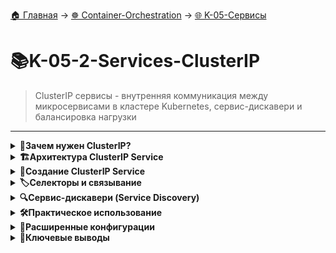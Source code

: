 [🏠 Главная](../../README.md) → [☸️ Container-Orchestration](../../README.md#-container-orchestration) → [🌐 K-05-Сервисы](../../README.md#-k-05-сервисы)

# 📚K-05-2-Services-ClusterIP
>ClusterIP сервисы - внутренняя коммуникация между микросервисами в кластере Kubernetes, сервис-дискавери и балансировка нагрузки

---

<details>
<summary><b>🎯Зачем нужен ClusterIP?</b></summary>

---

## Проблемы микросервисной архитектуры

```
# Без ClusterIP - хрупкие связи между микросервисами
Frontend Pod: 10.244.1.2
    ↓
Backend Pod: 10.244.1.5  ← IP может измениться при перезапуске!
    ↓  
Redis Pod: 10.244.2.3    ← Как найти правильный экземпляр?
    ↓
MySQL Pod: 10.244.2.8   ← Масштабирование нарушает связи
```

**Без ClusterIP:**
- ❌ **Нестабильные IP** - Pod'ы пересоздаются с новыми адресами
- ❌ **Сложное обнаружение** - как найти нужные экземпляры сервиса
- ❌ **Нет балансировки** - ручное распределение нагрузки
- ❌ **Высокая связанность** - жесткие зависимости между компонентами

## Решение с ClusterIP

```
# ClusterIP создает стабильные endpoint'ы
Frontend Pod
    ↓
back-end Service (ClusterIP: 10.96.105.45) → Backend Pods
    ↓
redis Service (ClusterIP: 10.96.105.46)    → Redis Pods  
    ↓
mysql Service (ClusterIP: 10.96.105.47)    → MySQL Pods
```

---

</details>

<details>
<summary><b>🏗️Архитектура ClusterIP Service</b></summary>

---

## Как работает ClusterIP

```bash
# ClusterIP = виртуальный IP + балансировщик нагрузки
Service: back-end (10.96.105.45:80)
        ↓
Pod A: 10.244.1.2:8080    ← Запрос 1
Pod B: 10.244.1.3:8080    ← Запрос 2
Pod C: 10.244.2.2:8080    ← Запрос 3

# Все Pod'ы доступны через единый стабильный IP!
```

## Ключевые преимущества

```
✅ Стабильный виртуальный IP - не меняется при пересоздании Pod'ов
✅ Балансировка нагрузки - автоматическое распределение запросов
✅ Сервис-дискавери - DNS имена для простого обнаружения
✅ Автообновление - автоматически отслеживает изменения Pod'ов
✅ Изоляция - внутренняя коммуникация внутри кластера
```

---

</details>

<details>
<summary><b>📝Создание ClusterIP Service</b></summary>

---

## Базовый манифест ClusterIP

```
apiVersion: v1
kind: Service
metadata:
  name: back-end          # Имя сервиса (используется для DNS)
  labels:
    app: backend-service
spec:
  type: ClusterIP         # Тип по умолчанию (можно не указывать)
  selector:
    app: back-end         # Должен совпадать с labels Pod'ов
    tier: api
  ports:
  - port: 80              # Порт сервиса (обязательный)
    targetPort: 8080      # Порт Pod'а (опциональный)
    protocol: TCP         # Протокол (по умолчанию TCP)
```

## Упрощенный манифест (type можно опустить)

```
apiVersion: v1
kind: Service
metadata:
  name: back-end
spec:
  selector:
    app: back-end         # Находит Pod'ы с app: back-end
  ports:
  - port: 80              # port = targetPort, если targetPort не указан
```

## Обязательные поля

```
# ОБЯЗАТЕЛЬНО:
selector:                 # Как найти Pod'ы
port:                     # Порт сервиса

# ОПЦИОНАЛЬНО:
type: ClusterIP          # По умолчанию и так ClusterIP
targetPort:              # Если отличается от port
```

---

</details>

<details>
<summary><b>🏷️Селекторы и связывание</b></summary>

---

## Как Service находит Pod'ы

```
# 1. Pod'ы создаются с labels
apiVersion: v1
kind: Pod
metadata:
  name: backend-pod-1
  labels:
    app: back-end         # ← Эта метка
    tier: api
    version: "1.0"

# 2. Service использует selector
apiVersion: v1
kind: Service
metadata:
  name: back-end
spec:
  selector:
    app: back-end         # ← Находит ВСЕ Pod'ы с этой меткой
  ports:
  - port: 80
    targetPort: 8080
```

## Расширенные селекторы

```
# Несколько меток для точного отбора
selector:
  app: back-end
  tier: api
  environment: production

# Или используя matchExpressions
selector:
  matchExpressions:
  - key: app
    operator: In
    values:
    - back-end
    - api-server
```

---

</details>

<details>
<summary><b>🔍Сервис-дискавери (Service Discovery)</b></summary>

---

## DNS имена сервисов

```
# Автоматическое создание DNS записей
Service: back-end → back-end.default.svc.cluster.local

# Использование в приложениях:
# Короткая форма (в том же namespace)
DATABASE_URL = "postgresql://back-end:5432/mydb"

# Полная форма (между namespace'ами)
DATABASE_URL = "postgresql://back-end.development:5432/mydb"
```

## Практические примеры подключения

```
# Frontend Pod подключается к Backend Service
apiVersion: v1
kind: Pod
metadata:
  name: frontend-pod
spec:
  containers:
  - name: frontend
    image: nginx:latest
    env:
    - name: API_URL
      value: "http://back-end:80"    # ← Используем имя сервиса!
```

```bash
# Backend Pod подключается к Redis Service
apiVersion: v1
kind: Pod
metadata:
  name: backend-pod
spec:
  containers:
  - name: backend
    image: node:latest
    env:
    - name: REDIS_URL
      value: "redis://redis-cache:6379"  # ← Имя Redis сервиса
```

---

</details>

<details>
<summary><b>🛠️Практическое использование</b></summary>

---

## Создание и управление

```
# Создать Service
kubectl apply -f service-clusterip.yaml

# Просмотреть Services
kubectl get services
kubectl get svc

# Детальная информация
kubectl describe service back-end

# Просмотреть Endpoints (связанные Pod'ы)
kubectl get endpoints back-end

# Удалить Service
kubectl delete service back-end
```

## Пример вывода команд

```
# kubectl get services
NAME         TYPE        CLUSTER-IP      EXTERNAL-IP   PORT(S)   AGE
back-end     ClusterIP   10.96.105.45    <none>        80/TCP    5m
kubernetes   ClusterIP   10.96.0.1       <none>        443/TCP   1d

# kubectl get endpoints back-end
NAME       ENDPOINTS                                   AGE
back-end   10.244.1.2:8080,10.244.1.3:8080,10.244.2.2:8080   5m
```

## Тестирование доступа

```
# Изнутри кластера (из любого Pod'а)
curl http://back-end
curl http://back-end.default.svc.cluster.local
curl http://10.96.105.45

# Проверить DNS разрешение
nslookup back-end
```

---

</details>

<details>
<summary><b>🔧Расширенные конфигурации</b></summary>

---

## Множественные порты

```bash
# Service с несколькими портами
apiVersion: v1
kind: Service
metadata:
  name: app-service
spec:
  selector:
    app: myapp
  ports:
  - name: http
    port: 80
    targetPort: 8080
  - name: metrics
    port: 9090
    targetPort: 9090
  - name: health
    port: 8081
    targetPort: 8081
```

## Headless Service (без ClusterIP)

```
# Headless Service - возвращает IP Pod'ов напрямую
apiVersion: v1
kind: Service
metadata:
  name: database
spec:
  clusterIP: None        # ← Важно: нет виртуального IP
  selector:
    app: mysql
  ports:
  - port: 3306
    targetPort: 3306

# DNS запрос вернет все IP Pod'ов:
# database → [10.244.1.2, 10.244.1.3, 10.244.2.2]
```

---

</details>

<details>
<summary><b>🎯Ключевые выводы</b></summary>

---

## Когда использовать ClusterIP

```
✅ Микросервисная архитектура - связь между сервисами
✅ Базы данных и кэши - внутренний доступ к stateful сервисам
✅ Внутренние API - коммуникация между компонентами приложения
✅ Service mesh - базовый строительный блок для service mesh
```

## Best Practices

1. **📌 Используйте осмысленные имена** - back-end, redis-cache, database
2. **📌 Согласованные селекторы** - одинаковые labels для Pod'ов и Services
3. **📌 Используйте DNS имена** - вместо IP адресов в конфигурациях
4. **📌 Минимальные порты** - открывайте только необходимые порты
5. **📌 Мониторьте endpoints** - следите за состоянием связанных Pod'ов

## Преимущества перед прямыми подключениями

```
✅ Стабильность - IP не меняется при пересоздании Pod'ов
✅ Балансировка - автоматическое распределение нагрузки
✅ Обнаружение - DNS-based service discovery
✅ Гибкость - можно менять Pod'ы без изменения конфигураций
✅ Масштабируемость - легко добавлять/убирать экземпляры
```

> 💡 **Совет:** ClusterIP - это основной тип Service для внутренней коммуникации в Kubernetes. Используйте его для всех связей между микросервисами внутри кластера.

---

</details>